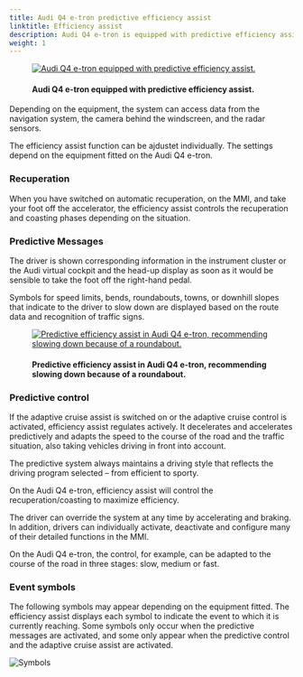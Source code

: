 ```yaml
---
title: Audi Q4 e-tron predictive efficiency assist
linktitle: Efficiency assist
description: Audi Q4 e-tron is equipped with predictive efficiency assist. The efficiency assist can help the driver to anticipate the driving route and adopt an economical driving style. 
weight: 1
---
```


<!-- markdownlint-disable MD033 -->
<figure>
    <a href="https://media.electrichasgoneaudi.net/multimedia/models/q4-e-tron/technology/drivingassistance/predictiveefficiencyassist/audiq4_1.jpg">
        <img src="https://media.electrichasgoneaudi.net/multimedia/models/q4-e-tron/technology/drivingassistance/predictiveefficiencyassist/audiq4_1s.jpg"
        alt="Audi Q4 e-tron equipped with predictive efficiency assist." title="Audi Q4 e-tron equipped with predictive efficiency assist.">
    </a>
    <figcaption><h4>Audi Q4 e-tron equipped with predictive efficiency assist.</h4></figcaption>
</figure>

Depending on the equipment, the system can access data from the navigation system, the camera behind the windscreen, and the radar sensors.

The efficiency assist function can be ajdustet individually. The settings depend on the equipment fitted on the Audi Q4 e-tron.

### Recuperation

When you have switched on automatic recuperation, on the MMI, and take your foot off the accelerator, the efficiency assist controls the recuperation and coasting phases depending on the situation.

### Predictive Messages

The driver is shown corresponding information in the instrument cluster or the Audi virtual cockpit and the head-up display as soon as it would be sensible to take the foot off the right-hand pedal.

Symbols for speed limits, bends, roundabouts, towns, or downhill slopes that indicate to the driver to slow down are displayed based on the route data and recognition of traffic signs.

<figure>
    <a href="https://media.electrichasgoneaudi.net/multimedia/models/q4-e-tron/technology/drivingassistance/predictiveefficiencyassist/efficiencyassist_1.jpg">
        <img src="https://media.electrichasgoneaudi.net/multimedia/models/q4-e-tron/technology/drivingassistance/predictiveefficiencyassist/efficiencyassist_1s.jpg"
        alt="Predictive efficiency assist in Audi Q4 e-tron, recommending slowing down because of a roundabout." title="Predictive efficiency assist in Audi Q4 e-tron, recommending slowing down because of a roundabout.">
    </a>
    <figcaption><h4>Predictive efficiency assist in Audi Q4 e-tron, recommending slowing down because of a roundabout.</h4></figcaption>
</figure>

### Predictive control

If the adaptive cruise assist is switched on or the adaptive cruise control is activated, efficiency assist regulates actively. It decelerates and accelerates predictively and adapts the speed to the course of the road and the traffic situation, also taking vehicles driving in front into account. 

The predictive system always maintains a driving style that reflects the driving program selected – from efficient to sporty.

On the Audi Q4 e-tron, efficiency assist will control the recuperation/coasting to maximize efficiency. 

The driver can override the system at any time by accelerating and braking. In addition, drivers can individually activate, deactivate and configure many of their detailed functions in the MMI. 

On the Audi Q4 e-tron, the control, for example, can be adapted to the course of the road in three stages: slow, medium or fast.

### Event symbols

The following symbols may appear depending on the equipment fitted. The efficiency assist displays each symbol to indicate the event to which it is currently reaching. Some symbols only occur when the predictive messages are activated, and some only appear when the predictive control and the adaptive cruise assist are activated.

![Symbols](https://media.electrichasgoneaudi.net/multimedia/models/q4-e-tron/technology/drivingassistance/predictiveefficiencyassist/symbols.png)
